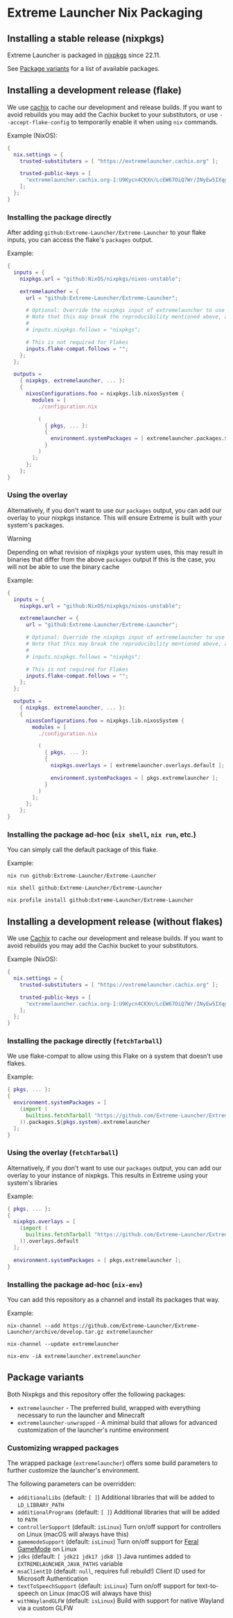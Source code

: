 # Extreme Launcher Nix Packaging

## Installing a stable release (nixpkgs)

Extreme Launcher is packaged in [nixpkgs](https://github.com/NixOS/nixpkgs/) since 22.11.

See [Package variants](#package-variants) for a list of available packages.

## Installing a development release (flake)

We use [cachix](https://cachix.org/) to cache our development and release builds.
If you want to avoid rebuilds you may add the Cachix bucket to your substitutors, or use `--accept-flake-config`
to temporarily enable it when using `nix` commands.

Example (NixOS):

```nix
{
  nix.settings = {
    trusted-substituters = [ "https://extremelauncher.cachix.org" ];

    trusted-public-keys = [
      "extremelauncher.cachix.org-1:U9Kycn4CKXn/LcEW67OiQ7Wr/INyEw5IXqghMWeu9uw="
    ];
  };
}
```

### Installing the package directly

After adding `github:Extreme-Launcher/Extreme-Launcher` to your flake inputs, you can access the flake's `packages` output.

Example:

```nix
{
  inputs = {
    nixpkgs.url = "github:NixOS/nixpkgs/nixos-unstable";

    extremelauncher = {
      url = "github:Extreme-Launcher/Extreme-Launcher";

      # Optional: Override the nixpkgs input of extremelauncher to use the same revision as the rest of your flake
      # Note that this may break the reproducibility mentioned above, and you might not be able to access the binary cache
      #
      # inputs.nixpkgs.follows = "nixpkgs";

      # This is not required for Flakes
      inputs.flake-compat.follows = "";
    };
  };

  outputs =
    { nixpkgs, extremelauncher, ... }:
    {
      nixosConfigurations.foo = nixpkgs.lib.nixosSystem {
        modules = [
          ./configuration.nix

          (
            { pkgs, ... }:
            {
              environment.systemPackages = [ extremelauncher.packages.${pkgs.system}.extremelauncher ];
            }
          )
        ];
      };
    };
}
```

### Using the overlay

Alternatively, if you don't want to use our `packages` output, you can add our overlay to your nixpkgs instance.
This will ensure Extreme is built with your system's packages.

> [!WARNING]
> Depending on what revision of nixpkgs your system uses, this may result in binaries that differ from the above `packages` output
> If this is the case, you will not be able to use the binary cache

Example:

```nix
{
  inputs = {
    nixpkgs.url = "github:NixOS/nixpkgs/nixos-unstable";

    extremelauncher = {
      url = "github:Extreme-Launcher/Extreme-Launcher";

      # Optional: Override the nixpkgs input of extremelauncher to use the same revision as the rest of your flake
      # Note that this may break the reproducibility mentioned above, and you might not be able to access the binary cache
      #
      # inputs.nixpkgs.follows = "nixpkgs";

      # This is not required for Flakes
      inputs.flake-compat.follows = "";
    };
  };

  outputs =
    { nixpkgs, extremelauncher, ... }:
    {
      nixosConfigurations.foo = nixpkgs.lib.nixosSystem {
        modules = [
          ./configuration.nix

          (
            { pkgs, ... }:
            {
              nixpkgs.overlays = [ extremelauncher.overlays.default ];

              environment.systemPackages = [ pkgs.extremelauncher ];
            }
          )
        ];
      };
    };
}
```

### Installing the package ad-hoc (`nix shell`, `nix run`, etc.)

You can simply call the default package of this flake.

Example:

```shell
nix run github:Extreme-Launcher/Extreme-Launcher

nix shell github:Extreme-Launcher/Extreme-Launcher

nix profile install github:Extreme-Launcher/Extreme-Launcher
```

## Installing a development release (without flakes)

We use [Cachix](https://cachix.org/) to cache our development and release builds.
If you want to avoid rebuilds you may add the Cachix bucket to your substitutors.

Example (NixOS):

```nix
{
  nix.settings = {
    trusted-substituters = [ "https://extremelauncher.cachix.org" ];

    trusted-public-keys = [
      "extremelauncher.cachix.org-1:U9Kycn4CKXn/LcEW67OiQ7Wr/INyEw5IXqghMWeu9uw="
    ];
  };
}
```

### Installing the package directly (`fetchTarball`)

We use flake-compat to allow using this Flake on a system that doesn't use flakes.

Example:

```nix
{ pkgs, ... }:
{
  environment.systemPackages = [
    (import (
      builtins.fetchTarball "https://github.com/Extreme-Launcher/Extreme-Launcher/archive/develop.tar.gz"
    )).packages.${pkgs.system}.extremelauncher
  ];
}
```

### Using the overlay (`fetchTarball`)

Alternatively, if you don't want to use our `packages` output, you can add our overlay to your instance of nixpkgs.
This results in Extreme using your system's libraries

Example:

```nix
{ pkgs, ... }:
{
  nixpkgs.overlays = [
    (import (
      builtins.fetchTarball "https://github.com/Extreme-Launcher/Extreme-Launcher/archive/develop.tar.gz"
    )).overlays.default
  ];

  environment.systemPackages = [ pkgs.extremelauncher ];
}
```

### Installing the package ad-hoc (`nix-env`)

You can add this repository as a channel and install its packages that way.

Example:

```shell
nix-channel --add https://github.com/Extreme-Launcher/Extreme-Launcher/archive/develop.tar.gz extremelauncher

nix-channel --update extremelauncher

nix-env -iA extremelauncher.extremelauncher
```

## Package variants

Both Nixpkgs and this repository offer the following packages:

- `extremelauncher` - The preferred build, wrapped with everything necessary to run the launcher and Minecraft
- `extremelauncher-unwrapped` - A minimal build that allows for advanced customization of the launcher's runtime environment

### Customizing wrapped packages

The wrapped package (`extremelauncher`) offers some build parameters to further customize the launcher's environment.

The following parameters can be overridden:

- `additionalLibs` (default: `[ ]`) Additional libraries that will be added to `LD_LIBRARY_PATH`
- `additionalPrograms` (default: `[ ]`) Additional libraries that will be added to `PATH`
- `controllerSupport` (default: `isLinux`) Turn on/off support for controllers on Linux (macOS will always have this)
- `gamemodeSupport` (default: `isLinux`) Turn on/off support for [Feral GameMode](https://github.com/FeralInteractive/gamemode) on Linux
- `jdks` (default: `[ jdk21 jdk17 jdk8 ]`) Java runtimes added to `EXTREMELAUNCHER_JAVA_PATHS` variable
- `msaClientID` (default: `null`, requires full rebuild!) Client ID used for Microsoft Authentication
- `textToSpeechSupport` (default: `isLinux`) Turn on/off support for text-to-speech on Linux (macOS will always have this)
- `withWaylandGLFW` (default: `isLinux`) Build with support for native Wayland via a custom GLFW

